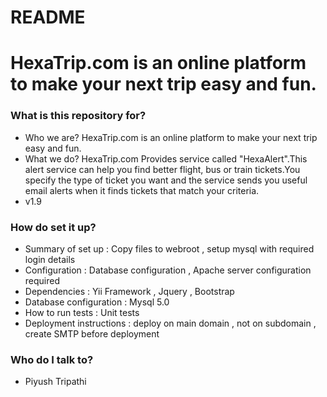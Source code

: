 # README #

# HexaTrip.com is an online platform to make your next trip easy and fun. #

### What is this repository for? ###

* Who we are?  HexaTrip.com is an online platform to make your next trip easy and fun.
* What we do?   HexaTrip.com Provides service called "HexaAlert".This alert service can help you find better flight, bus or train tickets.You specify the type of ticket you want and the service sends you useful email alerts when it finds tickets that match your criteria.
* v1.9


### How do set it up? ###

* Summary of set up : Copy files to webroot , setup mysql with required login details
* Configuration : Database configuration , Apache server configuration required
* Dependencies : Yii Framework , Jquery , Bootstrap
* Database configuration : Mysql 5.0
* How to run tests : Unit tests
* Deployment instructions : deploy on main domain , not on subdomain , create SMTP before deployment


### Who do I talk to? ###

* Piyush Tripathi
